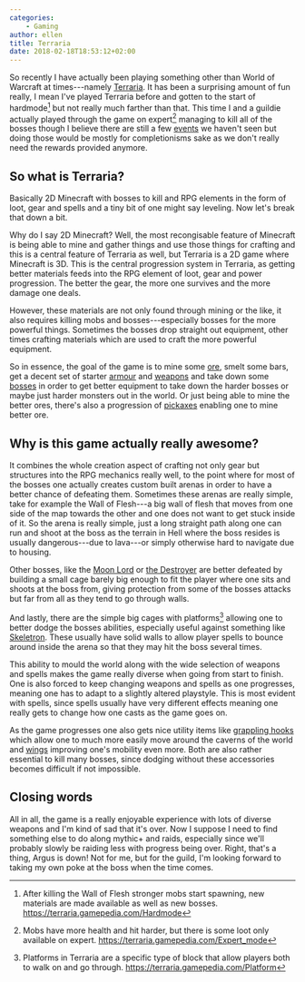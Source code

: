 ```yaml
---
categories:
    - Gaming
author: ellen
title: Terraria
date: 2018-02-18T18:53:12+02:00
---
```


So recently I have actually been playing something other than World of Warcraft at times---namely [Terraria](http://store.steampowered.com/app/105600/Terraria/). It has been a surprising amount of fun really, I mean I've played Terraria before and gotten to the start of hardmode[^1] but not really much farther than that. This time I and a guildie actually played through the game on expert[^2] managing to kill all of the bosses though I believe there are still a few [events](https://terraria.gamepedia.com/Events) we haven't seen but doing those would be mostly for completionisms sake as we don't really need the rewards provided anymore.

## So what is Terraria?
Basically 2D Minecraft with bosses to kill and RPG elements in the form of loot, gear and spells and a tiny bit of one might say leveling. Now let's break that down a bit.

Why do I say 2D Minecraft? Well, the most recongisable feature of Minecraft is being able to mine and gather things and use those things for crafting and this is a central feature of Terraria as well, but Terraria is a 2D game where Minecraft is 3D. This is the central progression system in Terraria, as getting better materials feeds into the RPG element of loot, gear and power progression. The better the gear, the more one survives and the more damage one deals.

However, these materials are not only found through mining or the like, it also requires killing mobs and bosses---especially bosses for the more powerful things. Sometimes the bosses drop straight out equipment, other times crafting materials which are used to craft the more powerful equipment.

So in essence, the goal of the game is to mine some [ore](https://terraria.gamepedia.com/Ores), smelt some bars, get a decent set of starter [armour](https://terraria.gamepedia.com/Armor) and [weapons](https://terraria.gamepedia.com/Weapons) and take down some [bosses](https://terraria.gamepedia.com/Boss) in order to get better equipment to take down the harder bosses or maybe just harder monsters out in the world. Or just being able to mine the better ores, there's also a progression of [pickaxes](https://terraria.gamepedia.com/Pickaxes) enabling one to mine better ore.

## Why is this game actually really awesome?

It combines the whole creation aspect of crafting not only gear but structures into the RPG mechanics really well, to the point where for most of the bosses one actually creates custom built arenas in order to have a better chance of defeating them. Sometimes these arenas are really simple, take for example the Wall of Flesh---a big wall of flesh that moves from one side of the map towards the other and one does not want to get stuck inside of it. So the arena is really simple, just a long straight path along one can run and shoot at the boss as the terrain in Hell where the boss resides is usually dangerous---due to lava---or simply otherwise hard to navigate due to housing.

Other bosses, like the [Moon Lord](https://terraria.gamepedia.com/Moon_Lord) or [the Destroyer](https://terraria.gamepedia.com/The_Destroyer) are better defeated by building a small cage barely big enough to fit the player where one sits and shoots at the boss from, giving protection from some of the bosses attacks but far from all as they tend to go through walls.

And lastly, there are the simple big cages with platforms[^3] allowing one to better dodge the bosses abilities, especially useful against something like [Skeletron](https://terraria.gamepedia.com/Skeletron). These usually have solid walls to allow player spells to bounce around inside the arena so that they may hit the boss several times.

This ability to mould the world along with the wide selection of weapons and spells makes the game really diverse when going from start to finish. One is also forced to keep changing weapons and spells as one progresses, meaning one has to adapt to a slightly altered playstyle. This is most evident with spells, since spells usually have very different effects meaning one really gets to change how one casts as the game goes on.

As the game progresses one also gets nice utility items like [grappling hooks](https://terraria.gamepedia.com/Hooks) which allow one to much more easily move around the caverns of the world and [wings](https://terraria.gamepedia.com/Wings) improving one's mobility even more. Both are also rather essential to kill many bosses, since dodging without these accessories becomes difficult if not impossible.

## Closing words

All in all, the game is a really enjoyable experience with lots of diverse weapons and I'm kind of sad that it's over. Now I suppose I need to find something else to do along mythic+ and raids, especially since we'll probably slowly be raiding less with progress being over. Right, that's a thing, Argus is down! Not for me, but for the guild, I'm looking forward to taking my own poke at the boss when the time comes.



[^1]: After killing the Wall of Flesh stronger mobs start spawning, new materials are made available as well as new bosses. https://terraria.gamepedia.com/Hardmode
[^2]: Mobs have more health and hit harder, but there is some loot only available on expert. https://terraria.gamepedia.com/Expert_mode
[^3]: Platforms in Terraria are a specific type of block that allow players both to walk on and go through. https://terraria.gamepedia.com/Platform